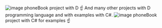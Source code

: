 ![image](https://github.com/user-attachments/assets/e8c5a0e0-4de7-4445-873c-3d3553925f81)
phoneBook project with D ☝
And many other projects with D programming language and with examples with C#.
![image](https://github.com/user-attachments/assets/bb948220-5300-47df-a6d3-d65850d5b930)
phoneBook project with C# for examples ☝

